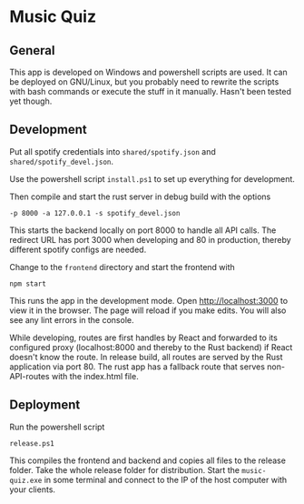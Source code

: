 # Music Quiz

## General

This app is developed on Windows and powershell scripts are used.
It can be deployed on GNU/Linux, but you probably need to rewrite the scripts with bash commands or execute the stuff in it manually.
Hasn't been tested yet though.

## Development

Put all spotify credentials into `shared/spotify.json` and `shared/spotify_devel.json`. 

Use the powershell script `install.ps1` to set up everything for development.

Then compile and start the rust server in debug build with the options
```
-p 8000 -a 127.0.0.1 -s spotify_devel.json
```
This starts the backend locally on port 8000 to handle all API calls.
The redirect URL has port 3000 when developing and 80 in production, thereby different spotify configs are needed. 

Change to the `frontend` directory and start the frontend with
```
npm start
```
This runs the app in the development mode.
Open [http://localhost:3000](http://localhost:3000) to view it in the browser.
The page will reload if you make edits.
You will also see any lint errors in the console.

While developing, routes are first handles by React and forwarded to its configured proxy (localhost:8000 and thereby
to the Rust backend) if React doesn't know the route.
In release build, all routes are served by the Rust application via port 80. 
The rust app has a fallback route that serves non-API-routes with the index.html file.

## Deployment

Run the powershell script
```
release.ps1
```
This compiles the frontend and backend and copies all files to the release folder. 
Take the whole release folder for distribution.
Start the `music-quiz.exe` in some terminal and connect to the IP of the host computer with your clients.
